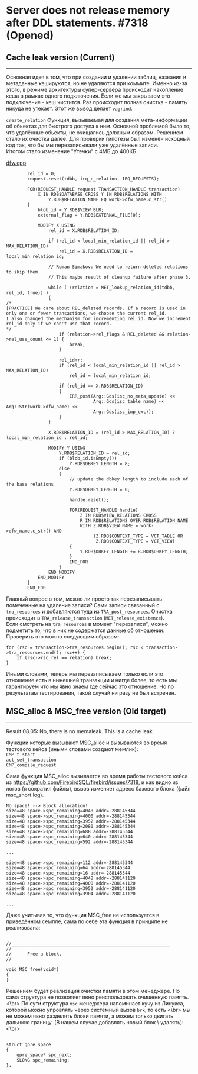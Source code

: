 # Server does not release memory after DDL statements. #7318 (Opened)
## Cache leak version (Current)
------------------------------

Основная идея в том, что при создании и удалении таблиц, названия и метаданные кешируются, но не удаляются при коммите. 
Именно из-за этого, в режиме архитектуры супер-сервера происходит накопление кеша в рамках одного подключения. Если же мы
закрываем это подключение - кеш чистится. Раз происходит полная очистка - память никуда не утекает. Этот же вывод делает
`vagrind`. </br>

`create_relation` Функция, вызываемая для создания мета-информации об обьектах для быстрого доступа к ним. Основной
проблемой было то, что удалённые обьекты, не очищались должным образом. Решением стало их очистка далее. Для проверки гипотезы
был изменён исходный код так, что бы мы перезаписывали уже удалённые записи. </br>
Итогом стало изменение "Утечки" с 4МБ до 400КБ.

[dfw.epp](https://github.com/j1sk1ss/firebird/blob/master/src/jrd/dfw.epp#L3635-L3763)
```
		rel_id = 0;
		request.reset(tdbb, irq_c_relation, IRQ_REQUESTS);

		FOR(REQUEST_HANDLE request TRANSACTION_HANDLE transaction)
			X IN RDB$DATABASE CROSS Y IN RDB$RELATIONS WITH
				Y.RDB$RELATION_NAME EQ work->dfw_name.c_str()
		{
			blob_id = Y.RDB$VIEW_BLR;
			external_flag = Y.RDB$EXTERNAL_FILE[0];

			MODIFY X USING
				rel_id = X.RDB$RELATION_ID;

				if (rel_id < local_min_relation_id || rel_id > MAX_RELATION_ID)
					rel_id = X.RDB$RELATION_ID = local_min_relation_id;

				// Roman Simakov: We need to return deleted relations to skip them.
				// This maybe result of cleanup failure after phase 3.

				while ( (relation = MET_lookup_relation_id(tdbb, rel_id, true)) )
				{
/*
[PRACTICE] We care about REL_deleted records. If a record is used in only one or fewer transactions, we choose the current rel_id.
I also changed the mechanism for incrementing rel_id. Now we increment rel_id only if we can't use that record.
*/
					if (relation->rel_flags & REL_deleted && relation->rel_use_count <= 1) {
						break;
					}

					rel_id++;
					if (rel_id < local_min_relation_id || rel_id > MAX_RELATION_ID)
						rel_id = local_min_relation_id;

					if (rel_id == X.RDB$RELATION_ID)
					{
						ERR_post(Arg::Gds(isc_no_meta_update) <<
								 Arg::Gds(isc_table_name) << Arg::Str(work->dfw_name) <<
								 Arg::Gds(isc_imp_exc));
					}
				}

				X.RDB$RELATION_ID = (rel_id > MAX_RELATION_ID) ? local_min_relation_id : rel_id;

				MODIFY Y USING
					Y.RDB$RELATION_ID = rel_id;
					if (blob_id.isEmpty())
						Y.RDB$DBKEY_LENGTH = 8;
					else
					{
						// update the dbkey length to include each of the base relations
						Y.RDB$DBKEY_LENGTH = 0;

						handle.reset();

						FOR(REQUEST_HANDLE handle)
							Z IN RDB$VIEW_RELATIONS CROSS
							R IN RDB$RELATIONS OVER RDB$RELATION_NAME
							WITH Z.RDB$VIEW_NAME = work->dfw_name.c_str() AND
								 (Z.RDB$CONTEXT_TYPE = VCT_TABLE OR
								  Z.RDB$CONTEXT_TYPE = VCT_VIEW)
						{
							Y.RDB$DBKEY_LENGTH += R.RDB$DBKEY_LENGTH;
						}
						END_FOR
					}
				END_MODIFY
			END_MODIFY
		}
		END_FOR
```

Главный вопрос в том, можно ли просто так перезаписывать помеченные на удаление записи? Сами записи связанный с `tra_resources` 
и добавляются туда из `TRA_post_resources`. Очистка происходит в `TRA_release_transaction` (`MET_release_existence`). </br>
Если смотреть на `tra_resources` в момент "перезаписи", можно подметить то, что в них не содержатся данные об отношении.
Проверить это можно следующим образом:
```
for (rsc = transaction->tra_resources.begin(); rsc < transaction->tra_resources.end(); rsc++) {
    if (rsc->rsc_rel == relation) break;
}
```
Иными словами, теперь мы перезаписываем только если это отношение есть в нынешней транзакции и нигде более, 
то есть мы гарантируем что мы явно знаем где сейчас это отношение. Но по результатам тестирования, такой случай ни разу
не был встречен.
 

## MSC_alloc & MSC_free version (Old target)
------------------------------

Result 08.05: No, there is no memaleak. This is a cache leak. </br>

Функции которые вызывают MSC_alloc и вызываются во время тестового кейса (иными словами создают мемлик): </br>
`CMP_t_start` </br>
`act_set_transaction` </br>
`CMP_compile_request` </br>

Сама функция MSC_alloc вызывается во время работы тестового кейса из https://github.com/FirebirdSQL/firebird/issues/7318, и как видно из логов (я сократил файлы), вызов изменяет адресс базового блока (файл msc_short.log).

```
No space! --> Block allocation!
size=48 space->spc_remaining=4048 addr=-288145344
size=48 space->spc_remaining=4000 addr=-288145344
size=48 space->spc_remaining=3952 addr=-288145344
size=48 space->spc_remaining=2080 addr=-288145344
size=48 space->spc_remaining=688 addr=-288145344
size=48 space->spc_remaining=640 addr=-288145344
size=48 space->spc_remaining=592 addr=-288145344

...

size=48 space->spc_remaining=112 addr=-288145344
size=48 space->spc_remaining=64 addr=-288145344
size=48 space->spc_remaining=16 addr=-288145344
size=48 space->spc_remaining=4048 addr=-288141120
size=48 space->spc_remaining=4000 addr=-288141120
size=48 space->spc_remaining=3952 addr=-288141120
size=48 space->spc_remaining=3904 addr=-288141120

...

```

Даже учитывая то, что функция MSC_free не используется в приведённом семпле, сама по себе эта функция в принципе не реализована:

```

//____________________________________________________________
//
//		Free a block.
//

void MSC_free(void*)
{
}

```

Решением будет реализация очистки памяти в этом менеджере. Но сама структура не позволяет явно реиспользовать очищенную память. <\br>
По сути структура `msc` менеджера напоминает кучу из Линукса, которой можно упровлять через системный вызов `brk`, то есть <\br>
мы не можем явно разделять блоки памяти, а можем только двигать дальнюю границу. (В нашем случае добавлять новый блок \ удалять): <\br>

```

struct gpre_space
{
	gpre_space* spc_next;
	SLONG spc_remaining;
};

```

